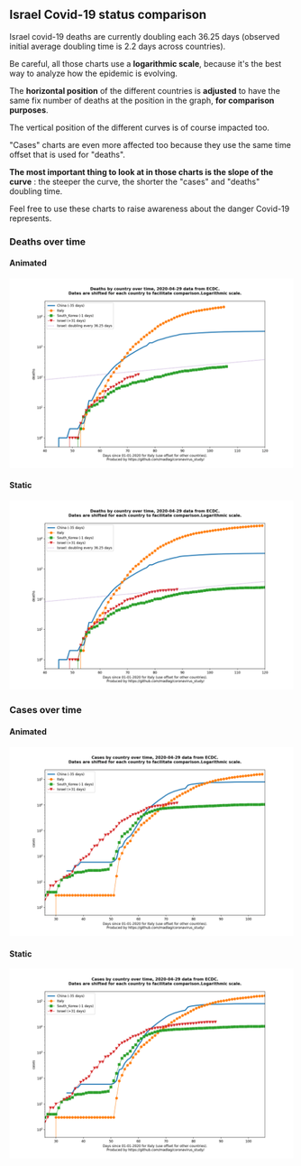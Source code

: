 ## Israel Covid-19 status comparison 

Israel covid-19 deaths are currently doubling each 36.25 days (observed initial average doubling time is 2.2 days across countries).



Be careful, all those charts use a **logarithmic scale**, because it's the best way to analyze how the epidemic is evolving.
 
The **horizontal position** of the different countries is **adjusted** to have the same fix number of deaths at the position in the graph, **for comparison purposes**.

The vertical position of the different curves is of course impacted too.

"Cases" charts are even more affected too because they use the same time offset that is used for "deaths".

**The most important thing to look at in those charts is the slope of the curve** : the steeper the curve, the shorter the "cases" and "deaths" doubling time.

Feel free to use these charts to raise awareness about the danger Covid-19 represents. 


 
### Deaths over time
 
#### Animated
![Israel covid-19 deaths animated chart](https://raw.githubusercontent.com/madlag/coronavirus_study/master/notebooks/graphs/2020-04-29/countries/Israel/2020-04-29_Israel_deaths.gif "Israel covid-19 deaths animated chart")   
 
#### Static
![Israel covid-19 deaths static chart](https://raw.githubusercontent.com/madlag/coronavirus_study/master/notebooks/graphs/2020-04-29/countries/Israel/2020-04-29_Israel_deaths.png "Israel covid-19 deaths static chart")   

 
### Cases over time
 
#### Animated
![Israel covid-19 cases animated chart](https://raw.githubusercontent.com/madlag/coronavirus_study/master/notebooks/graphs/2020-04-29/countries/Israel/2020-04-29_Israel_cases.gif "Israel covid-19 cases animated chart")   
 
#### Static
![Israel covid-19 cases static chart](https://raw.githubusercontent.com/madlag/coronavirus_study/master/notebooks/graphs/2020-04-29/countries/Israel/2020-04-29_Israel_cases.png "Israel covid-19 cases static chart")   

